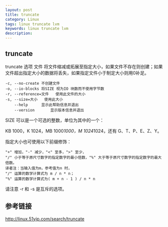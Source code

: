 ```yaml
---
layout: post
title: truncate
category: Linux
tags: linux truncate lvm
keywords: linux truncate lvm
description:
---
```


## truncate

truncate 选项 文件
    将文件缩减或拓展至指定大小，如果文件不存在则创建；如果文件超出指定大小的数据将丢失，如果指定文件小于制定大小则用0补足。

```
-c, --no-create	不创建文件
-o, --io-blocks	将SIZE 视为IO 块数而不使用字节数
-r, --reference=文件   使用此文件的大小
-s, --size=大小	使用此大小
    --help		显示此帮助信息并退出
    --version		显示版本信息并退出
```

SIZE 可以是一个可选的整数，单位为其中的一个：

KB 1000，K 1024，MB 1000*1000，M 1024*1024，还有 G、T、P、E、Z、Y。


指定大小也可使用以下前缀修饰：

    "+" 增加，"-" 减少，"<" 至多，">" 至少，
    "/" 小于等于原尺寸数字的指定数字的最小倍数，"%" 大于等于原尺寸数字的指定数字的最大倍数。
    译者注：当输入值为m，参考值为n 时，
    "/" 运算的数学计算式为 m / n * n；
    "%" 运算的数学计算式为( m + n - 1 ) / n * n

请注意 -r 和 -s 是互斥的选项。



## 参考链接

http://linux.51yip.com/search/truncate